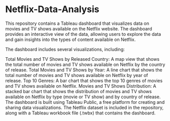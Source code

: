 # Netflix-Data-Analysis 
This repository contains a Tableau dashboard that visualizes data on movies and TV shows available on the Netflix website. The dashboard provides an interactive view of the data, allowing users to explore the data and gain insights into the types of content available on Netflix.

The dashboard includes several visualizations, including:

Total Movies and TV Shows by Released Country: A map view that shows the total number of movies and TV shows available on Netflix by the country of release.
Total Movies and TV Shows by Year: A line chart that shows the total number of movies and TV shows available on Netflix by year of release.
Top 10 Genres: A bar chart that shows the top 10 genres of movies and TV shows available on Netflix.
Movies and TV Shows Distribution: A stacked bar chart that shows the distribution of movies and TV shows available on Netflix by type (movie or TV show) and by country of release.
The dashboard is built using Tableau Public, a free platform for creating and sharing data visualizations. The Netflix dataset is included in the repository, along with a Tableau workbook file (.twbx) that contains the dashboard.

